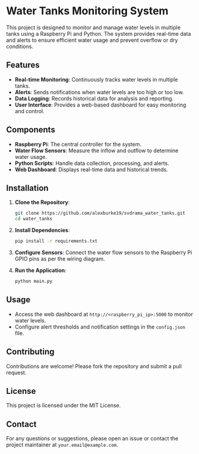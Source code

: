 # Water Tanks Monitoring System

This project is designed to monitor and manage water levels in multiple tanks using a Raspberry Pi and Python. The system provides real-time data and alerts to ensure efficient water usage and prevent overflow or dry conditions.

## Features

- **Real-time Monitoring**: Continuously tracks water levels in multiple tanks.
- **Alerts**: Sends notifications when water levels are too high or too low.
- **Data Logging**: Records historical data for analysis and reporting.
- **User Interface**: Provides a web-based dashboard for easy monitoring and control.

## Components

- **Raspberry Pi**: The central controller for the system.
- **Water Flow Sensors**: Measure the inflow and outflow to determine water usage.
- **Python Scripts**: Handle data collection, processing, and alerts.
- **Web Dashboard**: Displays real-time data and historical trends.

## Installation

1. **Clone the Repository**:
    ```bash
    git clone https://github.com/alexburke19/svdrama_water_tanks.git
    cd water_tanks
    ```

2. **Install Dependencies**:
    ```bash
    pip install -r requirements.txt
    ```

3. **Configure Sensors**: Connect the water flow sensors to the Raspberry Pi GPIO pins as per the wiring diagram.

4. **Run the Application**:
    ```bash
    python main.py
    ```

## Usage

- Access the web dashboard at `http://<raspberry_pi_ip>:5000` to monitor water levels.
- Configure alert thresholds and notification settings in the `config.json` file.

## Contributing

Contributions are welcome! Please fork the repository and submit a pull request.

## License

This project is licensed under the MIT License.

## Contact

For any questions or suggestions, please open an issue or contact the project maintainer at `your.email@example.com`.

